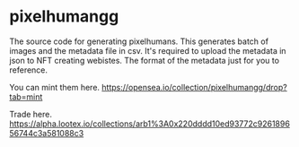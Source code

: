 # pixelhumangg

The source code for generating pixelhumans. This generates batch of images and the metadata file in csv. It's required to upload the metadata in json to NFT creating webistes.
The format of the metadata just for you to reference. 

You can mint them here. 
https://opensea.io/collection/pixelhumangg/drop?tab=mint

Trade here.
https://alpha.lootex.io/collections/arb1%3A0x220dddd10ed93772c926189656744c3a581088c3

